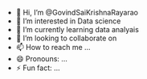 - 👋 Hi, I’m @GovindSaiKrishnaRayarao
- 👀 I’m interested in  Data science
- 🌱 I’m currently learning  data analyais
- 💞️ I’m looking to collaborate on  
- 📫 How to reach me ...
- 😄 Pronouns: ...
- ⚡ Fun fact: ...

<!---
GovindSaiKrishnaRayarao/GovindSaiKrishnaRayarao is a ✨ special ✨ repository because its `README.md` (this file) appears on your GitHub profile.
You can click the Preview link to take a look at your changes.
--->
